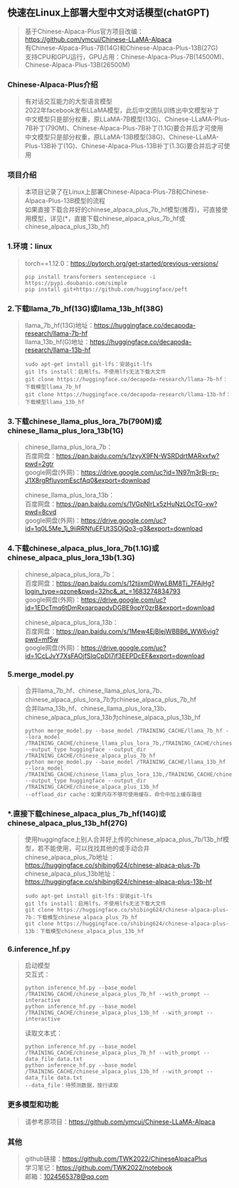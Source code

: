 ## 快速在Linux上部署大型中文对话模型(chatGPT)
>基于Chinese-Alpaca-Plus官方项目改编：https://github.com/ymcui/Chinese-LLaMA-Alpaca  
>有Chinese-Alpaca-Plus-7B(14G)和Chinese-Alpaca-Plus-13B(27G)  
>支持CPU和GPU运行，GPU占用：Chinese-Alpaca-Plus-7B(14500M)、Chinese-Alpaca-Plus-13B(26500M)  
### Chinese-Alpaca-Plus介绍
>有对话交互能力的大型语言模型  
>2022年facebook发布LLaMA模型，此后中文团队训练出中文模型补丁  
>中文模型只是部分权重，原LLaMA-7B模型(13G)、Chinese-LLaMA-Plus-7B补丁(790M)、Chinese-Alpaca-Plus-7B补丁(1.1G)要合并后才可使用  
>中文模型只是部分权重，原LLaMA-13B模型(38G)、Chinese-LLaMA-Plus-13B补丁(1G)、Chinese-Alpaca-Plus-13B补丁(1.3G)要合并后才可使用  
### 项目介绍
>本项目记录了在Linux上部署Chinese-Alpaca-Plus-7B和Chinese-Alpaca-Plus-13B模型的流程  
>如果直接下载合并好的chinese_alpaca_plus_7b_hf模型(推荐)，可直接使用模型，详见(*，直接下载chinese_alpaca_plus_7b_hf或chinese_alpaca_plus_13b_hf)  
### 1.环境：linux
>torch==1.12.0：https://pytorch.org/get-started/previous-versions/  
>```
>pip install transformers sentencepiece -i https://pypi.doubanio.com/simple
>pip install git+https://github.com/huggingface/peft
>```
### 2.下载llama_7b_hf(13G)或llama_13b_hf(38G)
>llama_7b_hf(13G)地址：https://huggingface.co/decapoda-research/llama-7b-hf  
>llama_13b_hf(G)地址：https://huggingface.co/decapoda-research/llama-13b-hf  
>```
>sudo apt-get install git-lfs：安装git-lfs
>git lfs install：启用lfs。不使用lfs无法下载大文件
>git clone https://huggingface.co/decapoda-research/llama-7b-hf：下载模型llama_7b_hf
>git clone https://huggingface.co/decapoda-research/llama-13b-hf：下载模型llama_13b_hf
>```
### 3.下载chinese_llama_plus_lora_7b(790M)或chinese_llama_plus_lora_13b(1G)
>chinese_llama_plus_lora_7b：  
>百度网盘：https://pan.baidu.com/s/1zvyX9FN-WSRDdrtMARxxfw?pwd=2gtr  
>google网盘(外网)：https://drive.google.com/uc?id=1N97m3rBj-rp-J1X8rgRfluyomEscfAq0&export=download  
>  
>chinese_llama_plus_lora_13b：  
>百度网盘：https://pan.baidu.com/s/1VGpNlrLx5zHuNzLOcTG-xw?pwd=8cvd  
>google网盘(外网)：https://drive.google.com/uc?id=1q0L5Me_1j_9iiRRNfuEFUt3SOjQo3-g3&export=download  
### 4.下载chinese_alpaca_plus_lora_7b(1.1G)或chinese_alpaca_plus_lora_13b(1.3G)
>chinese_alpaca_plus_lora_7b：  
>百度网盘：https://pan.baidu.com/s/12tjjxmDWwLBM8Tj_7FAjHg?login_type=qzone&pwd=32hc&_at_=1683274834793  
>google网盘(外网)：https://drive.google.com/uc?id=1EDcTmq6tDmRxqarpapdyDGBE9opY0zrB&export=download  
>  
>chinese_alpaca_plus_lora_13b：  
>百度网盘：https://pan.baidu.com/s/1Mew4EjBlejWBBB6_WW6vig?pwd=mf5w  
>google网盘(外网)：https://drive.google.com/uc?id=1CcLJvY7XsFAOjfSIqCpDI7jf3EEPDcEF&export=download  
### 5.merge_model.py
>合并llama_7b_hf、chinese_llama_plus_lora_7b、chinese_alpaca_plus_lora_7b为chinese_alpaca_plus_7b_hf  
>合并llama_13b_hf、chinese_llama_plus_lora_13b、chinese_alpaca_plus_lora_13b为chinese_alpaca_plus_13b_hf  
>```
>python merge_model.py --base_model /TRAINING_CACHE/llama_7b_hf --lora_model /TRAINING_CACHE/chinese_llama_plus_lora_7b,/TRAINING_CACHE/chinese_alpaca_plus_lora_7b --output_type huggingface --output_dir /TRAINING_CACHE/chinese_alpaca_plus_7b_hf
>python merge_model.py --base_model /TRAINING_CACHE/llama_13b_hf --lora_model /TRAINING_CACHE/chinese_llama_plus_lora_13b,/TRAINING_CACHE/chinese_alpaca_plus_lora_13b --output_type huggingface --output_dir /TRAINING_CACHE/chinese_alpaca_plus_13b_hf
>--offload_dir cache：如果内存不够可使用缓存，命令中加上缓存路径
>```
### *.直接下载chinese_alpaca_plus_7b_hf(14G)或chinese_alpaca_plus_13b_hf(27G)
>使用huggingface上别人合并好上传的chinese_alpaca_plus_7b/13b_hf模型，若不能使用，可以找找其他的或手动合并  
>chinese_alpaca_plus_7b地址：https://huggingface.co/shibing624/chinese-alpaca-plus-7b  
>chinese_alpaca_plus_13b地址：https://huggingface.co/shibing624/chinese-alpaca-plus-13b-hf  
>```
>sudo apt-get install git-lfs：安装git-lfs
>git lfs install：启用lfs，不使用lfs无法下载大文件
>git clone https://huggingface.co/shibing624/chinese-alpaca-plus-7b：下载模型chinese_alpaca_plus_7b_hf
>git clone https://huggingface.co/shibing624/chinese-alpaca-plus-13b：下载模型chinese_alpaca_plus_13b_hf
>```
### 6.inference_hf.py
>启动模型  
>交互式：  
>```
>python inference_hf.py --base_model /TRAINING_CACHE/chinese_alpaca_plus_7b_hf --with_prompt --interactive
>python inference_hf.py --base_model /TRAINING_CACHE/chinese_alpaca_plus_13b_hf --with_prompt --interactive
>```
>读取文本式：  
>```
>python inference_hf.py --base_model /TRAINING_CACHE/chinese_alpaca_plus_7b_hf --with_prompt --data_file data.txt
>python inference_hf.py --base_model /TRAINING_CACHE/chinese_alpaca_plus_13b_hf --with_prompt --data_file data.txt
>--data_file：待预测数据，按行读取
>```
### 更多模型和功能
>请参考原项目：https://github.com/ymcui/Chinese-LLaMA-Alpaca  
### 其他
>github链接：https://github.com/TWK2022/ChineseAlpacaPlus  
>学习笔记：https://github.com/TWK2022/notebook  
>邮箱：1024565378@qq.com  